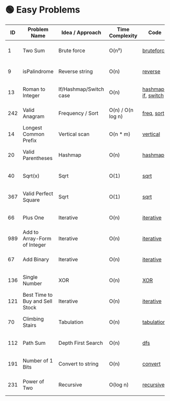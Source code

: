 # 🟢 Easy Problems

| ID  | Problem Name                 | Idea / Approach         | Time Complexity | Code                                                                 | Date Solved   | Note |
|-----|------------------------------|-------------------------|-----------------|----------------------------------------------------------------------|---------------|------|
| 1   | Two Sum                      | Brute force             | O(n²)          | [bruteforce](./1.%20Two%20Sum/two_sum_bruteforce.cpp)               | 2025 - 06 - 05 |
| 9   | isPalindrome                 | Reverse string          | O(n)           | [reverse](./9.%20isPalindrome/isPalidrome_reverse_string.cpp)       | 2025 - 06 - 05 |
| 13  | Roman to Integer             | If/Hashmap/Switch case  | O(n)           | [hashmap](./13.%20Roman%20to%20Integer/Roman_to_Integer_hashmap.cpp), [if](./13.%20Roman%20to%20Integer/Roman_to_Integer_if.cpp), [switch](./13.%20Roman%20to%20Integer/Roman_to_Integer_switch_case.cpp) | 2025 - 06 - 05 |
| 242 | Valid Anagram                | Frequency / Sort        | O(n) / O(n log n) | [freq](./242.%20Valid%20Anagram/valid_anagram_frequency_count.cpp), [sort](./242.%20Valid%20Anagram/valid_anagram_sort.cpp) | 2025 - 06 - 05 |
| 14  | Longest Common Prefix        | Vertical scan           | O(n * m)       | [vertical](./14.%20Longest%20Common%20Prefix/longest_common_prefix_vertical_scan.cpp) | 2025 - 06 - 06 |
| 20  | Valid Parentheses            | Hashmap                 | O(n)           | [hashmap](./20.%20Valid%20Parentheses/valid_parenthese_hashmap.cpp) | 2025 - 06 - 07 |
| 40  | Sqrt(x)                      | Sqrt                    | O(1)           | [sqrt](./40.%20Sqrt(x)/Sqrt(x).cpp)                                 | 2025 - 06 - 07 |
| 367 | Valid Perfect Square         | Sqrt                    | O(1)           | [sqrt](./367.%20Valid%20Perfect%20Square/Valid_Perfect_Square.cpp)  | 2025 - 06 - 07 |
| 66  | Plus One                     | Iterative               | O(n)           | [iterative](./66.%20Plus%20One/Plus_One.cpp)                        | 2025 - 06 - 10 |
| 989 | Add to Array-Form of Integer | Iterative               | O(n)           | [iterative](./989.%20Add%20to%20Array-Form%20of%20Integer/Add_to_Array-Form_of_Integer.cpp) | 2025 - 06 - 10 |
| 67  | Add Binary                   | Iterative               | O(n)           | [iterative](./67.%20Add%20Binary/Add_Binary.cpp)                    | 2025 - 06 - 10 |
| 136 | Single Number                | XOR                     | O(n)           | [XOR](./136.%20Single%20Number/Single_Number.cpp)              | 2025 - 06 - 18 |
| 121 | Best Time to Buy and Sell Stock | Iterative            | O(n)           | [iterative](./121.%20Best%20Time%20to%20Buy%20and%20Sell%20Stock/Time_to_Buy_and_Sell_Stock.cpp)                                                | 2025 - 06 - 20 |
| 70 | Climbing Stairs               | Tabulation              | O(n)           | [tabulation](./70.%20Climbing%20Stairs/Climbing_Stairs_Tabulation.cpp)                                                    | 2025 - 06 - 20 | 
| 112 | Path Sum                     | Depth First Search       | O(n)          | [dfs](./112.%20Path%20Sum/Path_Sum.cpp)       | 2025 - 06 - 25 |
| 191 | Number of 1 Bits            | Convert to string         | O(n)          | [convert](./191.%20Number%20of%201%20Bits/Number_of_1_Bits.cpp) | 2025 - 06 - 25 | 
| 231 | Power of Two                  | Recursive               | O(log n)      | [recursive](./231.%20Power%20of%20Two/Power_of_Two.cpp)   | 2025 - 06 - 25 | |
